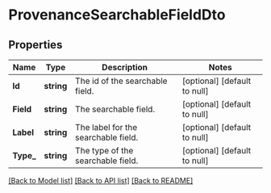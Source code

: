 # ProvenanceSearchableFieldDto

## Properties
Name | Type | Description | Notes
------------ | ------------- | ------------- | -------------
**Id** | **string** | The id of the searchable field. | [optional] [default to null]
**Field** | **string** | The searchable field. | [optional] [default to null]
**Label** | **string** | The label for the searchable field. | [optional] [default to null]
**Type_** | **string** | The type of the searchable field. | [optional] [default to null]

[[Back to Model list]](../README.md#documentation-for-models) [[Back to API list]](../README.md#documentation-for-api-endpoints) [[Back to README]](../README.md)


